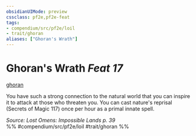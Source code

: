 ```yaml
---
obsidianUIMode: preview
cssclass: pf2e,pf2e-feat
tags:
- compendium/src/pf2e/loil
- trait/ghoran
aliases: ["Ghoran's Wrath"]
---
```

# Ghoran's Wrath  *Feat 17*  
[ghoran](../../Rules/traits/ghoran-loil.md)  


You have such a strong connection to the natural world that you can inspire it to attack at those who threaten you. You can cast nature's reprisal (Secrets of Magic 117) once per hour as a primal innate spell.

*Source: Lost Omens: Impossible Lands p. 39*  
%% #compendium/src/pf2e/loil #trait/ghoran %%